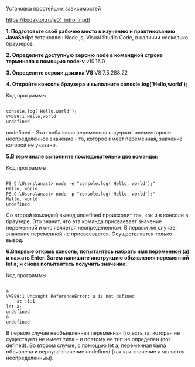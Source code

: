 Установка простейших зависимостей

<https://kodaktor.ru/js01_intro_lr.pdf>

**1. Подготовьте своё рабочее место к изучению и практикованию JavaScript**
Установлен Node.js, Visual Studio Code, в наличии несколько браузеров.

**2. Определите доступную версию node в командной строке терминала с помощью node-v**
v10.16.0

**3. Определите версии движка V8**
V8 7.5.288.22

**4. Откройте консоль браузера и выполните console.log('Hello,world');**

Код программы:
<pre><code>
console.log('Hello,world');
VM589:1 Hello,world
undefined
</code></pre>

undefined - Эта глобальная переменная содержит элементарное неопределенное значение - то, которое имеет переменная, значение которой не указано.

**5.В терминале выполните последовательно две команды:**

Код программы:
<pre><code>
PS C:\Users\anast> node -e "console.log('Hello, world');"
Hello, world
PS C:\Users\anast> node -p "console.log('Hello, world');"
Hello, world
undefined
</code></pre>

Со второй командой вывод undefined происходит так, как и в консоли в браузере. Это значит, что эта команда присваевает значение переменной и оно является неопределенном. 
В первом же случае, значение переменной не присваевается. Осуществляется только вывод.

**6.Впервые открыв консоль, попытайтесь набрать имя переменной (a) и нажать Enter.
Затем напишите инструкцию объявления переменной let a; и снова попытайтесь получить значение:**

Код программы:
<pre><code>
a
VM799:1 Uncaught ReferenceError: a is not defined
    at <anonymous>:1:1
let a;
undefined
a
undefined
</code></pre>

В первом случае необъявленная переменная (то есть та, которая не существует) не имеет типа – и поэтому ее тип не определен (not defined).
Во втором случае, с помощью let a, переменная была объявлена и вернула значение undefined (так как значение а является неопределенным).
